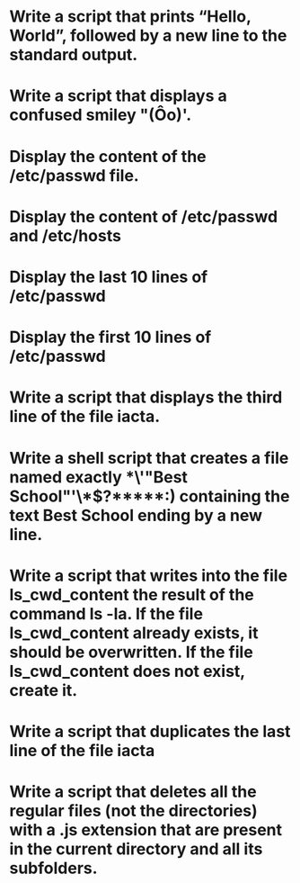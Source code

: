# Write a script that prints “Hello, World”, followed by a new line to the standard output.
# Write a script that displays a confused smiley "(Ôo)'.
# Display the content of the /etc/passwd file.
# Display the content of /etc/passwd and /etc/hosts
# Display the last 10 lines of /etc/passwd
# Display the first 10 lines of /etc/passwd
# Write a script that displays the third line of the file iacta.
# Write a shell script that creates a file named exactly \*\\'"Best School"\'\\*$\?\*\*\*\*\*:) containing the text Best School ending by a new line.
# Write a script that writes into the file ls_cwd_content the result of the command ls -la. If the file ls_cwd_content already exists, it should be overwritten. If the file ls_cwd_content does not exist, create it.
# Write a script that duplicates the last line of the file iacta
# Write a script that deletes all the regular files (not the directories) with a .js extension that are present in the current directory and all its subfolders.

